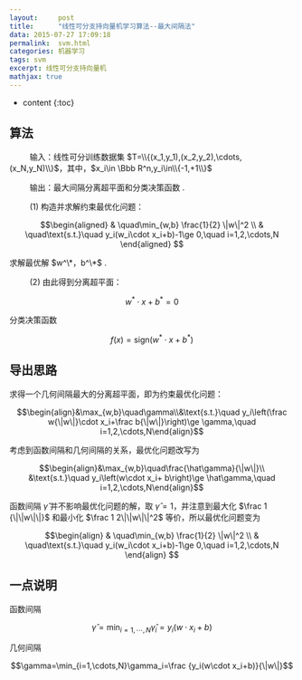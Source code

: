```yaml
---
layout:     post
title:      "线性可分支持向量机学习算法--最大间隔法"
data: 2015-07-27 17:09:18
permalink:  svm.html
categories: 机器学习
tags: svm
excerpt: 线性可分支持向量机
mathjax: true
---
```


* content
{:toc}

## 算法
$\qquad$ 输入：线性可分训练数据集 $T=\\{(x_1,y_1),(x_2,y_2),\cdots,(x_N,y_N)\\}$，其中，$x_i\in \Bbb R^n,y_i\in\\{-1,+1\\}$

$\qquad$ 输出：最大间隔分离超平面和分类决策函数 .

$\qquad$ (1) 构造并求解约束最优化问题：

$$\begin{aligned} &  \quad\min_{w,b} \frac{1}{2} \|w\|^2 \\ & \quad\text{s.t.}\quad y_i(w_i\cdot x_i+b)-1\ge 0,\quad i=1,2,\cdots,N \end{aligned} $$

求解最优解 $w^\*，b^\*$ .

$\qquad$ (2) 由此得到分离超平面：

$$w^*\cdot x+b^*=0$$

分类决策函数

$$f(x)=\text{sign}(w^*\cdot x+b^*)$$

## 导出思路
求得一个几何间隔最大的分离超平面，即为约束最优化问题：

$$\begin{align}&\max_{w,b}\quad\gamma\\&\text{s.t.}\quad y_i\left(\frac w{\|w\|}\cdot x_i+\frac b{\|w\|}\right)\ge \gamma,\quad i=1,2,\cdots,N\end{align}$$

考虑到函数间隔和几何间隔的关系，最优化问题改写为

$$\begin{align}&\max_{w,b}\quad\frac{\hat\gamma}{\|w\|}\\
&\text{s.t.}\quad y_i\left(w\cdot x_i+ b\right)\ge \hat\gamma,\quad i=1,2,\cdots,N\end{align}$$

函数间隔 $\hat\gamma$ 并不影响最优化问题的解，取 $\hat\gamma=1$，并注意到最大化 $\frac 1 {\|\|w\|\|}$ 和最小化 $\frac 1 2\|\|w\|\|^2$ 等价，所以最优化问题变为 

$$\begin{align} &  \quad\min_{w,b} \frac{1}{2} \|w\|^2 \\ & \quad\text{s.t.}\quad y_i(w_i\cdot x_i+b)-1\ge 0,\quad i=1,2,\cdots,N \end{align} $$

## 一点说明
函数间隔 

$$\hat\gamma=\min_{i=1,\cdots,N}\hat\gamma_i=y_i(w\cdot x_i+b)$$

几何间隔

$$\gamma=\min_{i=1,\cdots,N}\gamma_i=\frac {y_i(w\cdot x_i+b)}{\|w\|}$$
